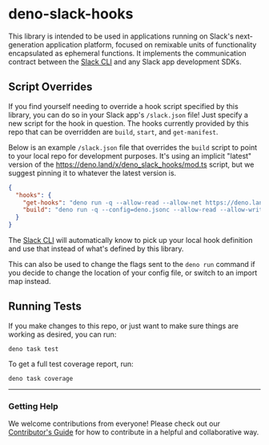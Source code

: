 # deno-slack-hooks

This library is intended to be used in applications running on Slack's next-generation application platform, focused on remixable
units of functionality encapsulated as ephemeral functions. It implements the communication contract between the
[Slack CLI][cli] and any Slack app development SDKs.

## Script Overrides

If you find yourself needing to override a hook script specified by this library, you can do so in your Slack app's `/slack.json` file! Just specify a new script for the hook in question. The hooks currently provided by this repo that can be overridden are `build`, `start`, and `get-manifest`.

Below is an example `/slack.json` file that overrides the `build` script to point to your local repo for development purposes. It's using an implicit "latest" version of the https://deno.land/x/deno_slack_hooks/mod.ts script, but we suggest pinning it to whatever the latest version is.

```json
{
  "hooks": {
    "get-hooks": "deno run -q --allow-read --allow-net https://deno.land/x/deno_slack_hooks/mod.ts",
    "build": "deno run -q --config=deno.jsonc --allow-read --allow-write --allow-net --allow-run file:///<path-to-your-local-repo>/mod.ts"
  }
}
```

The [Slack CLI][cli] will automatically know to pick up your local hook definition and use that instead of what's defined by this library.

This can also be used to change the flags sent to the `deno run` command if you decide to change the location of your config file, or switch to an import map instead.

## Running Tests

If you make changes to this repo, or just want to make sure things are working as desired, you can run:

    deno task test

To get a full test coverage report, run:

    deno task coverage

---

### Getting Help

We welcome contributions from everyone! Please check out our
[Contributor's Guide](.github/CONTRIBUTING.md) for how to contribute in a
helpful and collaborative way.

[cli]: https://github.com/slackapi/slack-cli

